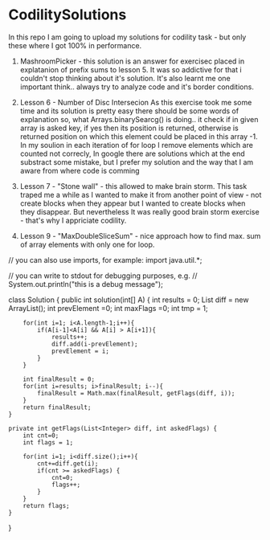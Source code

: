 # CodilitySolutions
In this repo I am going to upload my solutions for codility task - but only these where I got 100% in performance.

1. MashroomPicker - this solution is an answer for exercisec placed in explatanion of prefix sums to lesson 5. It was so addictive for that i couldn't stop thinking about it's solution. It's also learnt me one important think.. always try to analyze code and it's border conditions.

2. Lesson 6 - Number of Disc Intersecion
As this exercise took me some time and its solution is pretty easy there should be some words of explanation so, what Arrays.binarySearcg() is doing.. it check if in given array is asked key, if yes then its position is returned, otherwise is returned position on which this element could be placed in this array -1. In my soulion in each iteration of for loop I remove elements which are counted not correcly, In google there are solutions which at the end substract some mistake, but I prefer my solution and the way that I am aware from where code is comming

3. Lesson 7 - "Stone wall" - this allowed to make brain storm. This task traped me a while as I wanted to make it from another point of view - not create blocks when they appear but I wanted to create blocks when they disappear. But nevertheless It was really good brain storm exercise - that's why I appriciate codility.

4. Lesson 9 - "MaxDoubleSliceSum" - nice approach how to find max. sum of array elements with only one for loop. 


// you can also use imports, for example:
 import java.util.*;

// you can write to stdout for debugging purposes, e.g.
// System.out.println("this is a debug message");

class Solution {
    public int solution(int[] A) {
        int results = 0;
        List<Integer> diff = new ArrayList<Integer>();
        int prevElement =0;
        int maxFlags =0;
        int tmp = 1;
        
        for(int i=1; i<A.length-1;i++){
            if(A[i-1]<A[i] && A[i] > A[i+1]){
                results++;
                diff.add(i-prevElement);
                prevElement = i;
            }
        }

        int finalResult = 0;
        for(int i=results; i>finalResult; i--){
            finalResult = Math.max(finalResult, getFlags(diff, i));
        }
        return finalResult;
    }
    
    private int getFlags(List<Integer> diff, int askedFlags) {
        int cnt=0;
        int flags = 1;

        for(int i=1; i<diff.size();i++){
            cnt+=diff.get(i);
            if(cnt >= askedFlags) {
                cnt=0;
                flags++;
            }
        }
        return flags;
    }
    
    
}
